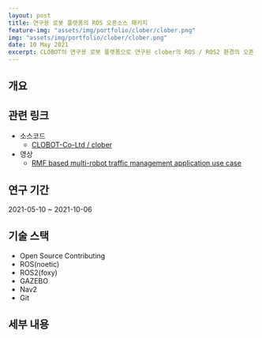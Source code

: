 ```yaml
---
layout: post
title: 연구용 로봇 플랫폼의 ROS 오픈소스 패키지
feature-img: "assets/img/portfolio/clober/clober.png"
img: "assets/img/portfolio/clober/clober.png"
date: 10 May 2021
excerpt: CLOBOT의 연구용 로봇 플랫폼으로 연구된 clober의 ROS / ROS2 환경의 오픈 소스 패키지 소프트웨어의 구성과 개발 및 컨트리뷰팅
---
```


## 개요


## 관련 링크

* 소스코드
    - [CLOBOT-Co-Ltd / clober](https://github.com/CLOBOT-Co-Ltd/clober)
* 영상
    - [RMF based multi-robot traffic management application use case](https://vimeo.com/649654300)

## 연구 기간

2021-05-10 ~ 2021-10-06

## 기술 스택

- Open Source Contributing
- ROS(noetic)
- ROS2(foxy)
- GAZEBO
- Nav2
- Git

## 세부 내용
